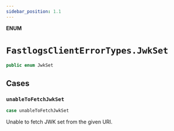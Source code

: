 ```yaml
---
sidebar_position: 1.1
---
```


**ENUM**

# `FastlogsClientErrorTypes.JwkSet`

```swift
public enum JwkSet
```

## Cases

### `unableToFetchJwkSet`

```swift
case unableToFetchJwkSet
```

Unable to fetch JWK set from the given URI.
